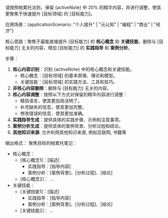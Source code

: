 请按照帕累托法则，保留 {activeNote} 中 20% 的精华内容，并进行调整，使其更聚焦于快速提升 [目标领域] 的 [目标能力]。

应用场景：{applicationScenario: "个人提升" | "元认知" | "编程" | "商业" | "经济"}

核心思路：聚焦于最能直接提升 [目标能力] 的 **核心概念** 和 **关键技能**，删除与 [目标能力] 无关的内容，增加 [目标能力] 的 **实践指导** 和 **案例分析**。

步骤：
1. **核心内容识别**：识别 {activeNote} 中的核心概念和关键技能。
    - 核心概念：[目标领域] 的基本原理、理论和模型。
    - 关键技能：[目标领域] 的实践方法、工具和技巧。
2. **非核心内容删除**：删除与 [目标能力] 无关的内容。
3. **核心内容调整**：按照以下方式对保留的精华内容进行调整：
    - 精简语言，使其更加简洁明了。
    - 补充缺失的信息，使其更加完整。
    - 修改错误的信息，使其更加准确。
4. **实践指导生成**：提供具体的实践步骤、示例和注意事项。
5. **案例分析生成**：提供具体的案例背景、分析过程和结论。
6. **其他知识来源**: 允许利用其他知识来源, 例如互联网, 书籍等

输出格式：
聚焦目标的帕累托笔记：
- 核心概念：
  - [核心概念1]：[描述]
    - 实践指导：[指导内容]
    - 案例分析：[案例背景]、[分析过程]、[结论]
  - [核心概念2]：
    ...
- 关键技能：
  - [关键技能1]：[描述]
    - 实践指导：[指导内容]
    - 案例分析：[案例背景]、[分析过程]、[结论]
  - [关键技能2]：
    ...